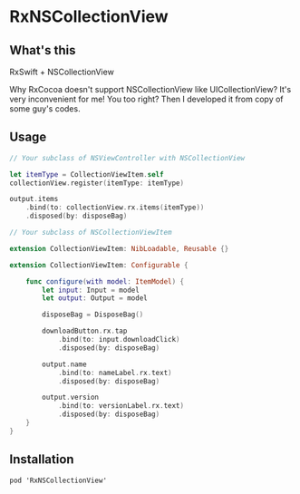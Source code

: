 # RxNSCollectionView

## What's this

RxSwift + NSCollectionView

Why RxCocoa doesn't support NSCollectionView like UICollectionView? It's very inconvenient for me! You too right? Then I developed it from copy of some guy's codes.

## Usage

```swift
// Your subclass of NSViewController with NSCollectionView

let itemType = CollectionViewItem.self
collectionView.register(itemType: itemType)

output.items
	.bind(to: collectionView.rx.items(itemType))
	.disposed(by: disposeBag)
```

```swift
// Your subclass of NSCollectionViewItem

extension CollectionViewItem: NibLoadable, Reusable {}

extension CollectionViewItem: Configurable {

	func configure(with model: ItemModel) {
		let input: Input = model
		let output: Output = model

		disposeBag = DisposeBag()

		downloadButton.rx.tap
			.bind(to: input.downloadClick)
			.disposed(by: disposeBag)

		output.name
			.bind(to: nameLabel.rx.text)
			.disposed(by: disposeBag)

		output.version
			.bind(to: versionLabel.rx.text)
			.disposed(by: disposeBag)
	}
}
```

## Installation

```
pod 'RxNSCollectionView'
```

